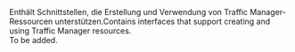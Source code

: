 <Namespace Name="Microsoft.Azure.Management.TrafficManager.Fluent">
  <Docs>
    <summary><span data-ttu-id="eedb1-101">Enthält Schnittstellen, die Erstellung und Verwendung von Traffic Manager-Ressourcen unterstützen.</span><span class="sxs-lookup"><span data-stu-id="eedb1-101">Contains interfaces that support creating and using Traffic Manager resources.</span></span></summary> 
    <remarks>To be added.</remarks>
  </Docs>
</Namespace>
